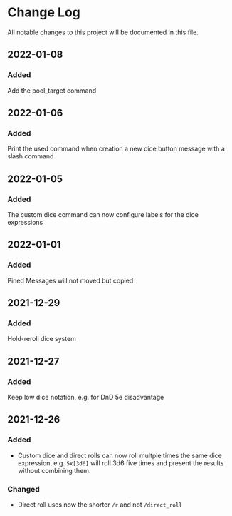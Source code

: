 # Change Log

All notable changes to this project will be documented in this file.

## 2022-01-08

### Added

Add the pool_target command

## 2022-01-06

### Added

Print the used command when creation a new dice button message with a slash command

## 2022-01-05

### Added

The custom dice command can now configure labels for the dice expressions

## 2022-01-01

### Added

Pined Messages will not moved but copied

## 2021-12-29

### Added

Hold-reroll dice system

## 2021-12-27

### Added

Keep low dice notation, e.g. for DnD 5e disadvantage

## 2021-12-26

### Added

- Custom dice and direct rolls can now roll multple times the same dice expression, e.g. `5x[3d6]` will roll 3d6 five
  times and present the results without combining them.

### Changed

- Direct roll uses now the shorter `/r` and not `/direct_roll`
